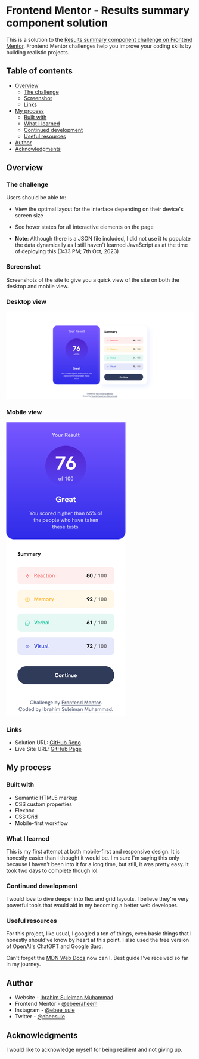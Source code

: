 # Frontend Mentor - Results summary component solution

This is a solution to the [Results summary component challenge on Frontend Mentor](https://www.frontendmentor.io/challenges/results-summary-component-CE_K6s0maV). Frontend Mentor challenges help you improve your coding skills by building realistic projects.

## Table of contents

- [Overview](#overview)
  - [The challenge](#the-challenge)
  - [Screenshot](#screenshot)
  - [Links](#links)
- [My process](#my-process)
  - [Built with](#built-with)
  - [What I learned](#what-i-learned)
  - [Continued development](#continued-development)
  - [Useful resources](#useful-resources)
- [Author](#author)
- [Acknowledgments](#acknowledgments)

## Overview

### The challenge

Users should be able to:

- View the optimal layout for the interface depending on their device's screen size
- See hover states for all interactive elements on the page

- **Note**: Although there is a JSON file included, I did not use it to populate the data dynamically as I still haven't learned JavaScript as at the time of deploying this (3:33 PM; 7th Oct, 2023)

### Screenshot

Screenshots of the site to give you a quick view of the site on both the desktop and mobile view.

### Desktop view

![](./assets/images/screenshot-desktop.png)

### Mobile view

![](./assets/images/screenshot-mobile.png)

### Links

- Solution URL: [GitHub Repo](https://github.com/ebeeraheem/results-summary)
- Live Site URL: [GitHub Page](https://ebeeraheem.github.io/results-summary/)

## My process

### Built with

- Semantic HTML5 markup
- CSS custom properties
- Flexbox
- CSS Grid
- Mobile-first workflow

### What I learned

This is my first attempt at both mobile-first and responsive design. It is honestly easier than I thought it would be. I'm sure I'm saying this only because I haven't been into it for a long time, but still, it was pretty easy. It took two days to complete though lol.

### Continued development

I would love to dive deeper into flex and grid layouts. I believe they're very powerful tools that would aid in my becoming a better web developer.

### Useful resources

For this project, like usual, I googled a ton of things, even basic things that I honestly should've know by heart at this point. I also used the free version of OpenAI's ChatGPT and Google Bard.

Can't forget the [MDN Web Docs](https://developer.mozilla.org/en-US/) now can I. Best guide I've received so far in my journey.

## Author

- Website - [Ibrahim Suleiman Muhammad]("https://ebeesule.carrd.co/")
- Frontend Mentor - [@ebeeraheem](https://www.frontendmentor.io/profile/ebeeraheem)
- Instagram - [@ebee_sule](https://www.instagram.com/ebee_sule)
- Twitter - [@ebeesule](https://www.twitter.com/ebeesule)

## Acknowledgments

I would like to acknowledge myself for being resilient and not giving up.
